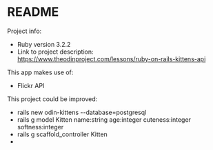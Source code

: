 # README

Project info:
* Ruby version 3.2.2
* Link to project description: https://www.theodinproject.com/lessons/ruby-on-rails-kittens-api

This app makes use of:
* Flickr API

This project could be improved:
* rails new odin-kittens --database=postgresql
* rails g model Kitten name:string age:integer cuteness:integer softness:integer
* rails g scaffold_controller Kitten
* 
